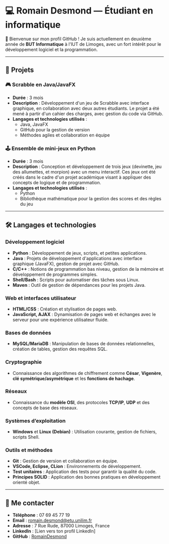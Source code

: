 # 💻 Romain Desmond — Étudiant en informatique

👋 Bienvenue sur mon profil GitHub ! Je suis actuellement en deuxième année de **BUT Informatique** à l'IUT de Limoges, avec un fort intérêt pour le développement logiciel et la programmation.

---

## 🚀 Projets

### 🎮 **Scrabble en Java/JavaFX**
- **Durée** : 3 mois
- **Description** : Développement d'un jeu de Scrabble avec interface graphique, en collaboration avec deux autres étudiants. Le projet a été mené à partir d'un cahier des charges, avec gestion du code via GitHub.
- **Langages et technologies utilisés** : 
  - Java, JavaFX
  - GitHub pour la gestion de version
  - Méthodes agiles et collaboration en équipe

### 🕹 **Ensemble de mini-jeux en Python**
- **Durée** : 3 mois
- **Description** : Conception et développement de trois jeux (devinette, jeu des allumettes, et morpion) avec un menu interactif. Ces jeux ont été créés dans le cadre d'un projet académique visant à appliquer des concepts de logique et de programmation.
- **Langages et technologies utilisés** : 
  - Python
  - Bibliothèque mathématique pour la gestion des scores et des règles du jeu

---

## 🛠️ Langages et technologies

### **Développement logiciel**
- **Python** : Développement de jeux, scripts, et petites applications.
- **Java** : Projets de développement d'applications avec interface graphique (JavaFX), gestion de projet avec GitHub.
- **C/C++** : Notions de programmation bas niveau, gestion de la mémoire et développement de programmes simples.
- **Shell/Bash** : Scripts pour automatiser des tâches sous Linux.
- **Maven** : Outil de gestion de dépendances pour les projets Java.

### **Web et interfaces utilisateur**
- **HTML/CSS** : Création et stylisation de pages web.
- **JavaScript, AJAX** : Dynamisation de pages web et échanges avec le serveur pour une expérience utilisateur fluide.

### **Bases de données**
- **MySQL/MariaDB** : Manipulation de bases de données relationnelles, création de tables, gestion des requêtes SQL.

### **Cryptographie**
- Connaissance des algorithmes de chiffrement comme **César**, **Vigenère**, **clé symétrique/asymétrique** et les **fonctions de hachage**.

### **Réseaux**
- Connaissance du **modèle OSI**, des protocoles **TCP/IP**, **UDP** et des concepts de base des réseaux.

### **Systèmes d’exploitation**
- **Windows** et **Linux (Debian)** : Utilisation courante, gestion de fichiers, scripts Shell.

### **Outils et méthodes**
- **Git** : Gestion de version et collaboration en équipe.
- **VSCode, Eclipse, CLion** : Environnements de développement.
- **Test unitaires** : Application des tests pour garantir la qualité du code.
- **Principes SOLID** : Application des bonnes pratiques en développement orienté objet.

---

## 🔗 Me contacter

- **Téléphone** : 07 69 45 77 19
- **Email** : romain.desmond@etu.unilim.fr
- **Adresse** : 7 Rue Rude, 87000 Limoges, France
- **LinkedIn** : [Lien vers ton profil LinkedIn]  
- **GitHub** : [RomainDesmond](https://github.com/RomainDesmond)
